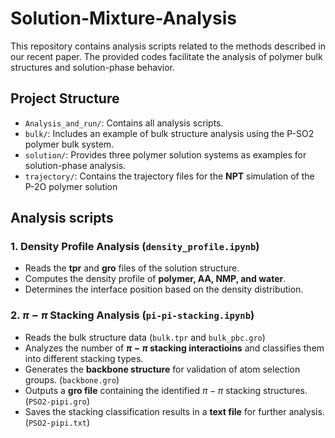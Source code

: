 #  Solution-Mixture-Analysis
This repository contains analysis scripts related to the methods described in our recent paper. The provided codes facilitate the analysis of polymer bulk structures and solution-phase behavior.

##  Project Structure
-  ```Analysis_and_run/```: Contains all analysis scripts.
-  ```bulk/```: Includes an example of bulk structure analysis using the P-SO2 polymer bulk system.
-  ```solution/```: Provides three polymer solution systems as examples for solution-phase analysis.
-  ```trajectory/```: Contains the trajectory files for the **NPT** simulation of the P-2O polymer solution

##  Analysis scripts
###  1. Density Profile Analysis (```density_profile.ipynb```)
-  Reads the **tpr** and **gro** files of the solution structure.
-  Computes the density profile of **polymer, AA, NMP, and water**.
-  Determines the interface position based on the density distribution.
###  2.  $\pi-\pi$ Stacking Analysis (```pi-pi-stacking.ipynb```)
-  Reads the bulk structure data (```bulk.tpr``` and ```bulk_pbc.gro```)
-  Analyzes the number of **$\pi-\pi$ stacking interactioins** and classifies them into different stacking types.
-  Generates the **backbone structure** for validation of atom selection groups. (```backbone.gro```)
-  Outputs a **gro file** containing the identified $\pi-\pi$ stacking structures. (```PSO2-pipi.gro```)
-  Saves the stacking classification results in a **text file** for further analysis. (```PSO2-pipi.txt```)
